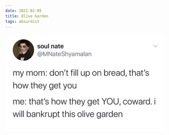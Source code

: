 ```yaml
---
date: 2021-02-05
title: Olive Garden
tags: absurdist
---
```


![pasta.png](https://raw.githubusercontent.com/muneer78/muneer78.github.io/master/images/olivegarden.png)
